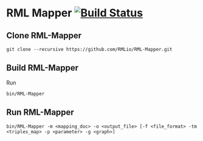 RML Mapper [![Build Status](https://travis-ci.org/zazukoians/RML-Mapper.svg?branch=master)](https://travis-ci.org/zazukoians/RML-Mapper)
==========

Clone RML-Mapper
----------------

	git clone --recursive https://github.com/RMLio/RML-Mapper.git

Build RML-Mapper
----------------

Run 

	bin/RML-Mapper


Run RML-Mapper
-------------

	bin/RML-Mapper -m <mapping_doc> -o <output_file> [-f <file_format> -tm <triples_map> -p <parameter> -g <graph>]
